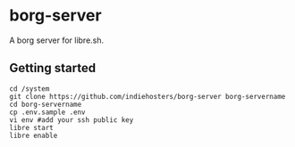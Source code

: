 # borg-server

A borg server for libre.sh.

## Getting started

```
cd /system
git clone https://github.com/indiehosters/borg-server borg-servername
cd borg-servername
cp .env.sample .env
vi env #add your ssh public key
libre start
libre enable
```
